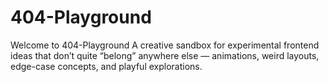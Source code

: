 # 404-Playground
Welcome to 404-Playground A creative sandbox for experimental frontend ideas that don’t quite “belong” anywhere else — animations, weird layouts, edge-case concepts, and playful explorations.
